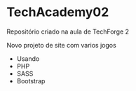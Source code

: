 # TechAcademy02

Repositório criado na aula de TechForge 2

 Novo projeto de site com varios jogos
- Usando
- PHP
- SASS 
- Bootstrap 